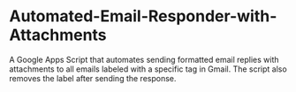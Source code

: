 # Automated-Email-Responder-with-Attachments
A Google Apps Script that automates sending formatted email replies with attachments to all emails labeled with a specific tag in Gmail. The script also removes the label after sending the response.
